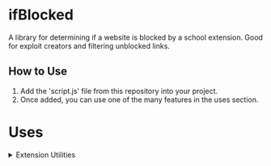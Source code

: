 # ifBlocked
A library for determining if a website is blocked by a school extension. Good for exploit creators and filtering unblocked links.

## How to Use
1. Add the 'script.js' file from this repository into your project.
2. Once added, you can use one of the many features in the uses section.

# Uses 
<details>
  <summary>Extension Utilities</summary>
You can detect school extensions from a list and create custom handling for each one. You can also refer to the 'school' variable (true/false) for broad detection. 
 
 ```javascript
extensionUtil.check().then(result => {
  if (result.some(ext => ext.name === "Linewize")) {
    console.log("linewize");
  }
});
```
<details>
  <summary>Block Detection</summary>
You can detect if a website is blocked by a school extension, a tool for error handling and using alternative links.
 ```javascript
if (blocked('github.com') === true) {
  console.log("blocked");
}
```
